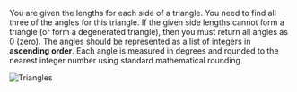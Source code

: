 You are given the lengths for each side of a triangle.
You need to find all three of the angles for this triangle.
If the given side lengths cannot form a triangle (or form a degenerated triangle),
then you must return all angles as 0 (zero).
The angles should be represented as a list of integers in **ascending order**.
Each angle is measured in degrees and rounded to the nearest integer number using standard mathematical rounding.

![Triangles](triangle-angles.png.svg)
